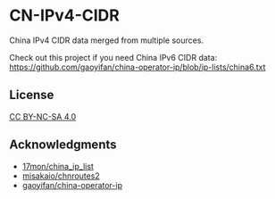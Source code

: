 # CN-IPv4-CIDR

China IPv4 CIDR data merged from multiple sources.

Check out this project if you need China IPv6 CIDR data:  
https://github.com/gaoyifan/china-operator-ip/blob/ip-lists/china6.txt

## License

[CC BY-NC-SA 4.0](https://creativecommons.org/licenses/by-nc-sa/4.0/)

## Acknowledgments

- [17mon/china_ip_list](https://github.com/17mon/china_ip_list)  
- [misakaio/chnroutes2](https://github.com/misakaio/chnroutes2) 
- [gaoyifan/china-operator-ip](https://github.com/gaoyifan/china-operator-ip)
